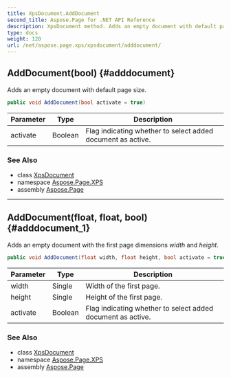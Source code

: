 ```yaml
---
title: XpsDocument.AddDocument
second_title: Aspose.Page for .NET API Reference
description: XpsDocument method. Adds an empty document with default page size
type: docs
weight: 120
url: /net/aspose.page.xps/xpsdocument/adddocument/
---
```

## AddDocument(bool) {#adddocument}

Adds an empty document with default page size.

```csharp
public void AddDocument(bool activate = true)
```

| Parameter | Type | Description |
| --- | --- | --- |
| activate | Boolean | Flag indicating whether to select added document as active. |

### See Also

* class [XpsDocument](../)
* namespace [Aspose.Page.XPS](../../xpsdocument/)
* assembly [Aspose.Page](../../../)

---

## AddDocument(float, float, bool) {#adddocument_1}

Adds an empty document with the first page dimensions *width* and *height*.

```csharp
public void AddDocument(float width, float height, bool activate = true)
```

| Parameter | Type | Description |
| --- | --- | --- |
| width | Single | Width of the first page. |
| height | Single | Height of the first page. |
| activate | Boolean | Flag indicating whether to select added document as active. |

### See Also

* class [XpsDocument](../)
* namespace [Aspose.Page.XPS](../../xpsdocument/)
* assembly [Aspose.Page](../../../)


